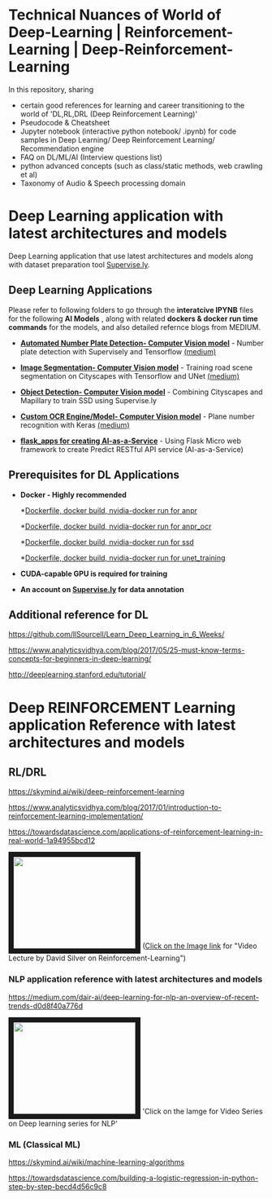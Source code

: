 # Technical Nuances of World of Deep-Learning | Reinforcement-Learning | Deep-Reinforcement-Learning
In this repository, sharing 
 - certain good references for learning and career transitioning to the world of 'DL,RL,DRL (Deep Reinforcement Learning)'
 - Pseudocode & Cheatsheet
 - Jupyter notebook (interactive python notebook/ .ipynb) for code samples in Deep Learning/ Deep Reinforcement Learning/ Recommendation engine
 - FAQ on DL/ML/AI (Interview questions list)
 - python advanced concepts (such as class/static methods, web crawling et al)
 - Taxonomy of Audio & Speech processing domain

# Deep Learning application with latest architectures and models
Deep Learning application that use latest architectures and models along with dataset preparation tool [Supervise.ly](https://supervise.ly).

Deep Learning Applications 
---------
Please refer to following folders to go through the 
          **interatcive IPYNB** files for the following **AI Models** , along with related **dockers & docker run time commands** for the models, and also detailed refernce blogs from MEDIUM.
          
- **[Automated Number Plate Detection- Computer Vision model](anpr)** - Number plate detection with Supervisely and Tensorflow [(medium)](https://medium.com/p/e84c74d4382c)

- **[Image Segmentation- Computer Vision model](unet_training)** - Training road scene segmentation on Cityscapes with Tensorflow and UNet [(medium)](https://medium.com/p/1232314781a8)

- **[Object Detection- Computer Vision model](ssd)** - Combining Cityscapes and Mapillary to train SSD using Supervise.ly 

- **[Custom OCR Engine/Model- Computer Vision model](anpr_ocr)** - Plane number recognition with Keras [(medium)](https://hackernoon.com/latest-deep-learning-ocr-with-keras-and-supervisely-in-15-minutes-34aecd630ed8)

- **[flask_apps for creating AI-as-a-Service](flask_apps)** - Using Flask Micro web framework to create Predict RESTful API service (AI-as-a-Service) 

Prerequisites for DL Applications
-------------
- **Docker - Highly recommended** 

   *[Dockerfile, docker build, nvidia-docker run for anpr](anpr/docker)

   *[Dockerfile, docker build, nvidia-docker run for anpr_ocr](anpr_ocr/docker)

   *[Dockerfile, docker build, nvidia-docker run for ssd](ssd/docker)

   *[Dockerfile, docker build, nvidia-docker run for unet_training](unet_training/docker)

- **CUDA-capable GPU is required for training**
- **An account on [Supervise.ly](https://supervise.ly) for data annotation**


Additional reference for DL
---------------------------

https://github.com/llSourcell/Learn_Deep_Learning_in_6_Weeks/

https://www.analyticsvidhya.com/blog/2017/05/25-must-know-terms-concepts-for-beginners-in-deep-learning/

http://deeplearning.stanford.edu/tutorial/

# Deep REINFORCEMENT Learning application Reference with latest architectures and models  


**RL/DRL**
-----------

https://skymind.ai/wiki/deep-reinforcement-learning

https://www.analyticsvidhya.com/blog/2017/01/introduction-to-reinforcement-learning-implementation/

https://towardsdatascience.com/applications-of-reinforcement-learning-in-real-world-1a94955bcd12

<a href="https://www.youtube.com/watch?v=2pWv7GOvuf0"><img src="https://thumbs.gfycat.com/GreedyLeadingAnophelesmosquito-max-1mb.gif" width="240" height="180" border="10"/></a> ([Click on the Image link](https://www.youtube.com/watch?v=2pWv7GOvuf0) for "Video Lecture by David Silver on Reinforcement-Learning")



### NLP application reference with latest architectures and models  

https://medium.com/dair-ai/deep-learning-for-nlp-an-overview-of-recent-trends-d0d8f40a776d

<a href="https://www.youtube.com/watch?v=RP3tZFcC2e8&list=PL613dYIGMXoZBtZhbyiBqb0QtgK6oJbpm"><img src="https://sknadig.me/assets/posts/att_basics/att_basic.gif" width="240" height="180" border="10"/></a> 'Click on the Iamge for Video Series on Deep learning series for NLP'



### ML (Classical ML)

https://skymind.ai/wiki/machine-learning-algorithms

https://towardsdatascience.com/building-a-logistic-regression-in-python-step-by-step-becd4d56c9c8




